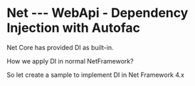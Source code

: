 # Net --- WebApi - Dependency Injection with Autofac

Net Core has provided DI as built-in. 

How we apply DI in normal NetFramework? 

So let create a sample to implement DI in Net Framework 4.x

